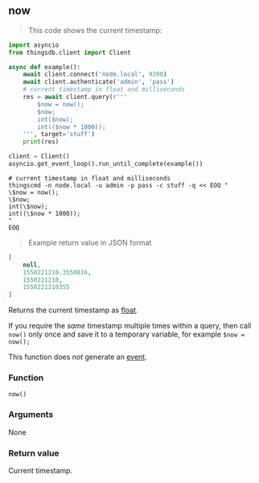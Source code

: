 ## now

> This code shows the current timestamp:

```python
import asyncio
from thingsdb.client import Client

async def example():
    await client.connect('node.local', 9200)
    await client.authenticate('admin', 'pass')
    # current timestamp in float and milliseconds
    res = await client.query(r'''
        $now = now();
        $now;
        int($now);
        int(($now * 1000));
    ''', target='stuff')
    print(res)

client = Client()
asyncio.get_event_loop().run_until_complete(example())
```

```shell
# current timestamp in float and milliseconds
thingscmd -n node.local -u admin -p pass -c stuff -q << EOQ "
\$now = now();
\$now;
int(\$now);
int((\$now * 1000));
"
EOQ
```

> Example return value in JSON format

```json
[
    null,
    1550221210.3550816,
    1550221210,
    1550221210355
]
```

Returns the current timestamp as [float](#floating-point).

If you require the *same* timestamp multiple times within a query,
then call `now()` only once and save it to a temporary variable, for example `$now = now();`

This function does *not* generate an [event](#events).


### Function
`now()`

### Arguments
None

### Return value
Current timestamp.